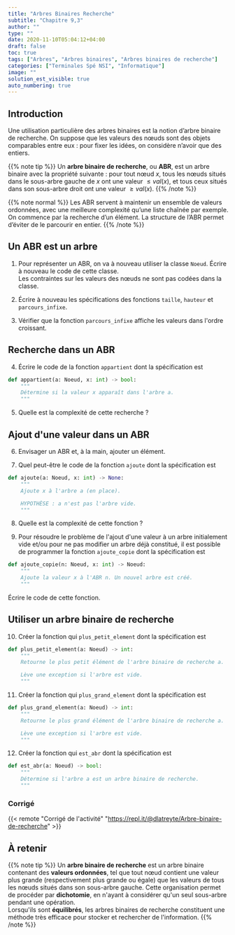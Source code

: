 ```yaml
---
title: "Arbres Binaires Recherche"
subtitle: "Chapitre 9,3"
author: ""
type: ""
date: 2020-11-10T05:04:12+04:00
draft: false
toc: true
tags: ["Arbres", "Arbres binaires", "Arbres binaires de recherche"]
categories: ["Terminales Spé NSI", "Informatique"]
image: ""
solution_est_visible: true
auto_numbering: true
---
```



## Introduction

Une utilisation particulière des arbres binaires est la notion d’arbre binaire de recherche. On suppose que les valeurs des nœuds sont des objets comparables entre eux : pour fixer les idées, on considère n’avoir que des entiers.

{{% note tip %}}
Un **arbre binaire de recherche**, ou **ABR**, est un arbre binaire avec la propriété suivante : pour tout nœud $x$, tous les nœuds situés dans le sous-arbre gauche de $x$ ont une valeur $\leqslant val(x)$, et tous ceux situés dans son sous-arbre droit ont une valeur $\geqslant val(x)$.
{{% /note %}}

{{% note normal %}}
Les ABR servent à maintenir un ensemble de valeurs ordonnées, avec une meilleure complexité qu’une liste chaînée par exemple. On commence par la recherche d’un élément. La structure de l’ABR permet d’éviter de le parcourir en entier.
{{% /note %}}

## Un ABR est un arbre

1. Pour représenter un ABR, on va à nouveau utiliser la classe `Noeud`. Écrire à nouveau le code de cette classe.  
Les contraintes sur les valeurs des nœuds ne sont pas codées dans la classe.

2. Écrire à nouveau les spécifications des fonctions `taille`, `hauteur` et `parcours_infixe`.

3. Vérifier que la fonction `parcours_infixe` affiche les valeurs dans l'ordre croissant.

## Recherche dans un ABR

4. Écrire le code de la fonction `appartient` dont la spécification est 
```python
def appartient(a: Noeud, x: int) -> bool:
    """
    Détermine si la valeur x apparaît dans l'arbre a.
    """
```

5. Quelle est la complexité de cette recherche ?

## Ajout d'une valeur dans un ABR

6. Envisager un ABR et, à la main, ajouter un élément.

7. Quel peut-être le code de la fonction `ajoute` dont la spécification est 
```python
def ajoute(a: Noeud, x: int) -> None:
    """
    Ajoute x à l'arbre a (en place).

    HYPOTHÈSE : a n'est pas l'arbre vide.
    """
``` 

8. Quelle est la complexité de cette fonction ?

9. Pour résoudre le problème de l'ajout d'une valeur à un arbre initialement vide et/ou pour ne pas modifier un arbre déjà constitué, il est possible de programmer la fonction `ajoute_copie` dont la spécification est 
```python
def ajoute_copie(n: Noeud, x: int) -> Noeud:
    """
    Ajoute la valeur x à l'ABR n. Un nouvel arbre est créé.
    """
```
Écrire le code de cette fonction.

## Utiliser un arbre binaire de recherche

10. Créer la fonction qui `plus_petit_element` dont la spécification est 
```python
def plus_petit_element(a: Noeud) -> int:
    """
    Retourne le plus petit élément de l'arbre binaire de recherche a.

    Lève une exception si l'arbre est vide.
    """
```

11. Créer la fonction qui `plus_grand_element` dont la spécification est 
```python
def plus_grand_element(a: Noeud) -> int:
    """
    Retourne le plus grand élément de l'arbre binaire de recherche a.

    Lève une exception si l'arbre est vide.
    """
```

12. Créer la fonction qui `est_abr` dont la spécification est 
```python
def est_abr(a: Noeud) -> bool:
    """
    Détermine si l'arbre a est un arbre binaire de recherche.
    """
```


### Corrigé

{{< remote "Corrigé de l'activité" "https://repl.it/@dlatreyte/Arbre-binaire-de-recherche" >}}


## À retenir

{{% note tip %}}
Un **arbre binaire de recherche** est un arbre binaire contenant des **valeurs ordonnées**, tel que tout nœud contient une valeur plus grande (respectivement plus grande ou égale) que les valeurs de tous les nœuds situés dans son sous-arbre gauche. Cette organisation permet de procéder par **dichotomie**, en n'ayant à considérer qu'un seul sous-arbre pendant une opération.   
Lorsqu'ils sont **équilibrés**, les arbres binaires de recherche constituent une méthode très efficace pour stocker et rechercher de l'information.
{{% /note %}}